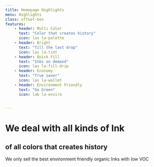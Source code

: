 ```yaml
---
title: Homepage Highlights
menu: Highlights
class: offset-box
features:
	- header: Multi Color
	  text: "Color that creates history"
	  icon: las la-palette
    - header: Bright
      text: "Till the last drop"
      icon: las la-tint
    - header: Quick Fill
      text: "Inks on demand"
      icon: las la-fill-drip
    - header: Economy
      text: "True saver"
      icon: las la-wallet
    - header: Environment Friendly
      text: "Go Green"
      icon: lab la-envira

              
---
```


# We deal with all kinds of Ink
## **of all colors that creates history**

We only sell the best environment friendly organic Inks with low VOC

